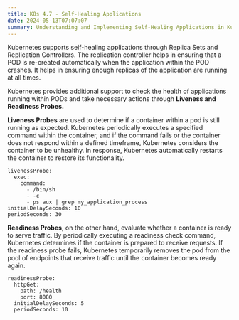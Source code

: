 ```yaml
---
title: K8s 4.7 - Self-Healing Applications
date: 2024-05-13T07:07:07
summary: Understanding and Implementing Self-Healing Applications in Kubernetes
---
```

Kubernetes supports self-healing applications through Replica Sets and Replication Controllers. The replication controller helps in ensuring that a POD is re-created automatically when the application within the POD crashes. It helps in ensuring enough replicas of the application are running at all times.

Kubernetes provides additional support to check the health of applications running within PODs and take necessary actions through **Liveness and Readiness Probes.** 

**Liveness Probes** are used to determine if a container within a pod is still running as expected. Kubernetes periodically executes a specified command within the container, and if the command fails or the container does not respond within a defined timeframe, Kubernetes considers the container to be unhealthy. In response, Kubernetes automatically restarts the container to restore its functionality.
```
livenessProbe:
  exec:
    command:
      - /bin/sh
      - -c
      - ps aux | grep my_application_process
initialDelaySeconds: 10
periodSeconds: 30
```

**Readiness Probes**, on the other hand, evaluate whether a container is ready to serve traffic. By periodically executing a readiness check command, Kubernetes determines if the container is prepared to receive requests. If the readiness probe fails, Kubernetes temporarily removes the pod from the pool of endpoints that receive traffic until the container becomes ready again.

```
readinessProbe:
  httpGet:
    path: /health
    port: 8080
  initialDelaySeconds: 5
  periodSeconds: 10
```
